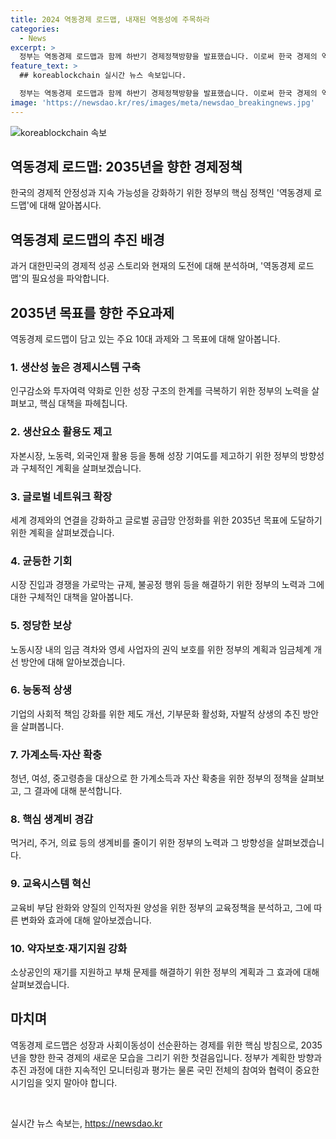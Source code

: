 ```yaml
---
title: 2024 역동경제 로드맵, 내재된 역동성에 주목하라
categories:
  - News
excerpt: >
  정부는 역동경제 로드맵과 함께 하반기 경제정책방향을 발표했습니다. 이로써 한국 경제의 역동성을 최대한 발현하고 국민 삶의 질을 향상시키는데 초점을 맞췄습니다. 또한, 2035년까지 생산성 향상과 교육시스템 혁신, 사회이동성 개선 등을 통해 경제의 지속 가능성을 강화할 계획입니다. 이를 통해 국민 삶의 질과 경제 성장을 동시에 추구하고자 합니다.
feature_text: >
  ## koreablockchain 실시간 뉴스 속보입니다.

  정부는 역동경제 로드맵과 함께 하반기 경제정책방향을 발표했습니다. 이로써 한국 경제의 역동성을 최대한 발현하고 국민 삶의 질을 향상시키는데 초점을 맞췄습니다. 또한, 2035년까지 생산성 향상과 교육시스템 혁신, 사회이동성 개선 등을 통해 경제의 지속 가능성을 강화할 계획입니다. 이를 통해 국민 삶의 질과 경제 성장을 동시에 추구하고자 합니다.
image: 'https://newsdao.kr/res/images/meta/newsdao_breakingnews.jpg'
---
```


<p><img src="https://newsdao.kr/res/images/meta/newsdao_breakingnews.jpg" alt="koreablockchain 속보" /></p>

<h2 data-ke-size="size26">역동경제 로드맵: 2035년을 향한 경제정책</h2>

<p data-ke-size="size16">한국의 경제적 안정성과 지속 가능성을 강화하기 위한 정부의 핵심 정책인 '역동경제 로드맵'에 대해 알아봅시다.</p>

<h2 data-ke-size="size24">역동경제 로드맵의 추진 배경</h2>

<p data-ke-size="size16">과거 대한민국의 경제적 성공 스토리와 현재의 도전에 대해 분석하며, '역동경제 로드맵'의 필요성을 파악합니다.</p>

<h2 data-ke-size="size24">2035년 목표를 향한 주요과제</h2>

<p data-ke-size="size16">역동경제 로드맵이 담고 있는 주요 10대 과제와 그 목표에 대해 알아봅니다.</p>

<h3 data-ke-size="size22">1. 생산성 높은 경제시스템 구축</h3>

<p data-ke-size="size16">인구감소와 투자여력 약화로 인한 성장 구조의 한계를 극복하기 위한 정부의 노력을 살펴보고, 핵심 대책을 파헤칩니다.</p>

<h3 data-ke-size="size22">2. 생산요소 활용도 제고</h3>

<p data-ke-size="size16">자본시장, 노동력, 외국인재 활용 등을 통해 성장 기여도를 제고하기 위한 정부의 방향성과 구체적인 계획을 살펴보겠습니다.</p>

<h3 data-ke-size="size22">3. 글로벌 네트워크 확장</h3>

<p data-ke-size="size16">세계 경제와의 연결을 강화하고 글로벌 공급망 안정화를 위한 2035년 목표에 도달하기 위한 계획을 살펴보겠습니다.</p>

<h3 data-ke-size="size22">4. 균등한 기회</h3>

<p data-ke-size="size16">시장 진입과 경쟁을 가로막는 규제, 불공정 행위 등을 해결하기 위한 정부의 노력과 그에 대한 구체적인 대책을 알아봅니다.</p>

<h3 data-ke-size="size22">5. 정당한 보상</h3>

<p data-ke-size="size16">노동시장 내의 임금 격차와 영세 사업자의 권익 보호를 위한 정부의 계획과 임금체계 개선 방안에 대해 알아보겠습니다.</p>

<h3 data-ke-size="size22">6. 능동적 상생</h3>

<p data-ke-size="size16">기업의 사회적 책임 강화를 위한 제도 개선, 기부문화 활성화, 자발적 상생의 추진 방안을 살펴봅니다.</p>

<h3 data-ke-size="size22">7. 가계소득·자산 확충</h3>

<p data-ke-size="size16">청년, 여성, 중고령층을 대상으로 한 가계소득과 자산 확충을 위한 정부의 정책을 살펴보고, 그 결과에 대해 분석합니다.</p>

<h3 data-ke-size="size22">8. 핵심 생계비 경감</h3>

<p data-ke-size="size16">먹거리, 주거, 의료 등의 생계비를 줄이기 위한 정부의 노력과 그 방향성을 살펴보겠습니다.</p>

<h3 data-ke-size="size22">9. 교육시스템 혁신</h3>

<p data-ke-size="size16">교육비 부담 완화와 양질의 인적자원 양성을 위한 정부의 교육정책을 분석하고, 그에 따른 변화와 효과에 대해 알아보겠습니다.</p>

<h3 data-ke-size="size22">10. 약자보호·재기지원 강화</h3>

<p data-ke-size="size16">소상공인의 재기를 지원하고 부채 문제를 해결하기 위한 정부의 계획과 그 효과에 대해 살펴보겠습니다.</p>

<h2 data-ke-size="size24">마치며</h2>

<p data-ke-size="size16">역동경제 로드맵은 성장과 사회이동성이 선순환하는 경제를 위한 핵심 방침으로, 2035년을 향한 한국 경제의 새로운 모습을 그리기 위한 첫걸음입니다. 정부가 계획한 방향과 추진 과정에 대한 지속적인 모니터링과 평가는 물론 국민 전체의 참여와 협력이 중요한 시기임을 잊지 말아야 합니다.</p>

<p data-ke-size="size16">&nbsp;</p>
실시간 뉴스 속보는, <a href="https://newsdao.kr" rel="dofollow">https://newsdao.kr</a>


